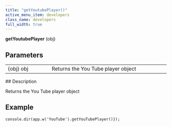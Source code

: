 ```yaml
---
title: "getYoutubePlayer()"
active_menu_item: developers
class_name: developers
full_width: true
---
```



**getYoutubePlayer** (obj)

## Parameters

<table>
<tr>
<td width="169">
{obj} obj

</td>
<td width="17">
</td>
<td width="694">
Returns the You Tube player object

</td>
</tr>
</table>
## Description

Returns the You Tube player object

## Example

     
    console.dir(app.w('YouTube').getYouTubePlayer()});
     
   

